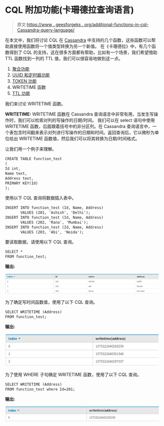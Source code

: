 # CQL 附加功能(卡珊德拉查询语言)

> 原文:[https://www . geesforgeks . org/additional-functions-in-cql-Cassandra-query-language/](https://www.geeksforgeeks.org/additional-functions-in-cql-cassandra-query-language/)

在本文中，我们将讨论 CQL 在 [Cassandra](https://www.geeksforgeeks.org/introduction-to-apache-cassandra/) 中支持的几个函数，这些函数可以帮助直接使用函数将一个值类型转换为另一个新值。
在《卡珊德拉》中，有几个函数得到了 CQL 的支持，这在很多方面都有帮助，比如有一个场景，我们希望借助 TTL 函数找到一列的 TTL 值，我们可以很容易地做到这一点。

1.  [聚合功能](https://www.geeksforgeeks.org/aggregate-functions-in-cassandra/)
2.  [UUID 和定时器功能](https://www.geeksforgeeks.org/uuid-and-timeuuid-functions-in-cassandra/)
3.  [TOKEN 功能](https://www.geeksforgeeks.org/partitioners-with-the-token-function-in-cassandra/)
4.  WRITETIME 函数
5.  [TTL 功能](https://www.geeksforgeeks.org/time-to-live-ttl-for-a-column-in-cassandra/)

我们来讨论 WRITETIME 函数。

**WRITETIME:**
WRITETIME 函数在 Cassandra 查询语言中非常有用，当发生写操作时，我们可以检索对列的写操作的日期/时间。
我们可以在 select 语句中使用 WRITETIME 函数，后面跟着括号中的非分区列。在 Cassandra 查询语言中，一个表包含时间戳来表示对列进行写操作的日期和时间。返回查询后，它以微秒为单位给出 WRITETIME 函数值，然后我们可以将其转换为日期/时间格式。

让我们用一个例子来理解。

```
CREATE TABLE function_test
(
Id int,
Name text,
Address text,
PRIMARY KEY(Id)
);
```

使用以下 CQL 查询将数据插入表中。

```
INSERT INTO function_test (Id, Name, Address) 
       VALUES (201, 'Ashish', 'Delhi');
INSERT INTO function_test (Id, Name, Address) 
       VALUES (202, 'Rana', 'Mumbai');
INSERT INTO function_test (Id, Name, Address) 
       VALUES (203, 'Abi', 'Noida'); 
```

要读取数据，请使用以下 CQL 查询。

```
SELECT * 
FROM function_test; 
```

**输出:**

![](img/3fc319f0ab24b05e71356a748ed73ebd.png)

为了确定写时间函数值，使用了以下 CQL 查询。

```
SELECT WRITETIME (Address) 
FROM function_test; 
```

**输出:**

![](img/0fb826cad47cc995832637135b5fb648.png)

为了使用 WHERE 子句确定 WRITETIME 函数，使用了以下 CQL 查询。

```
SELECT WRITETIME (Address) 
FROM function_test where Id=201; 
```

**输出:**

![](img/6ad64048c1a9f784ce1814d1707afa29.png)